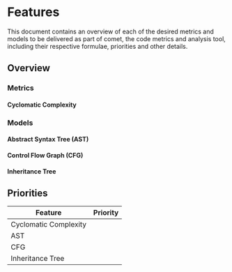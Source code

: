 # Features
This document contains an overview of each of the desired metrics and models to be delivered as part of comet, the code
metrics and analysis tool, including their respective formulae, priorities and other details.

## Overview

### Metrics

#### Cyclomatic Complexity

### Models

#### Abstract Syntax Tree (AST)

#### Control Flow Graph (CFG)

#### Inheritance Tree

## Priorities

| Feature               | Priority |
|-----------------------|----------|
| Cyclomatic Complexity |          |
| AST                   |          |
| CFG                   |          |
| Inheritance Tree      |          |
